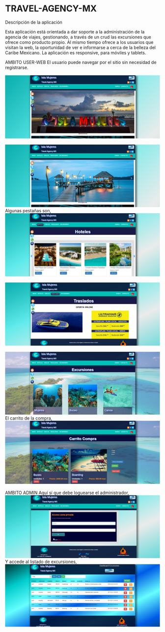 # TRAVEL-AGENCY-MX

Descripción de la aplicación

Esta aplicación está orientada a dar soporte a la administración de la agencia de viajes, gestionando, a través de un crud las excursiones que ofrece como producto propio. Al mismo tiempo ofrece a los usuarios que visitan la web, la oportunidad de ver e informarse a cerca de la belleza del Caribe Mexicano.
La aplicación es responsive, para móviles y tablets.

AMBITO USER-WEB
El usuario puede navegar por el sitio sin necesidad de registrarse.      
<br>
<img src="screenshot/01_portada.png"/>
<br>
<br>
<img src="screenshot/02_portada2.png"/>
<br>
Algunas pestañas son,
<br>
<img src="screenshot/03_hoteles.png"/>
<br>
<br>
<img src="screenshot/04_traslados.png"/>
<br>
<br>
<img src="screenshot/05_excursiones.png"/>
<br>
El carrito de la compra,
<br>
<img src="screenshot/06_carrito.png"/>
<br>
<br>
AMBITO ADMIN
Aquí sí que debe loguearse el administrador, 
<br>
<img src="screenshot/07_login.png"/>
<br>
Y accede al listado de excursiones,
<br>
<img src="screenshot/08_crud.png"/>
<br>
